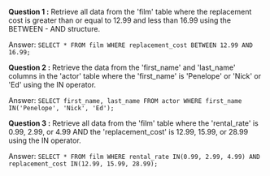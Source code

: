 **Question 1 :**
Retrieve all data from the 'film' table where the replacement cost is greater than or equal to 12.99 and less than 16.99 using the BETWEEN - AND structure.

Answer: `SELECT * FROM film WHERE replacement_cost BETWEEN 12.99 AND 16.99;`

**Question 2 :**
Retrieve the data from the 'first_name' and 'last_name' columns in the 'actor' table where the 'first_name' is 'Penelope' or 'Nick' or 'Ed' using the IN operator.

Answer: `SELECT first_name, last_name FROM actor WHERE first_name IN('Penelope', 'Nick', 'Ed');`

**Question 3 :**
Retrieve all data from the 'film' table where the 'rental_rate' is 0.99, 2.99, or 4.99 AND the 'replacement_cost' is 12.99, 15.99, or 28.99 using the IN operator.

Answer: `SELECT * FROM film WHERE rental_rate IN(0.99, 2.99, 4.99) AND replacement_cost IN(12.99, 15.99, 28.99);`
